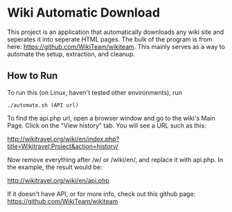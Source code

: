 # Wiki Automatic Download

This project is an application that automatically downloads any wiki site and seperates it into seperate HTML pages. The bulk of the program is from here: https://github.com/WikiTeam/wikiteam. This mainly serves as a way to automate the setup, extraction, and cleanup.

## How to Run

To run this (on Linux, haven't tested other environments), run
```
./automate.sh (API url)
```

To find the api.php url, open a browser window and go to the wiki's Main Page. Click on the "View history" tab. You will see a URL such as this:

http://wikitravel.org/wiki/en/index.php?title=Wikitravel:Project&action=history/


Now remove everything after /w/ or /wiki/en/, and replace it with api.php. In the example, the result would be:

http://wikitravel.org/wiki/en/api.php

If it doesn't have API, or for more info, check out this github page: https://github.com/WikiTeam/wikiteam
